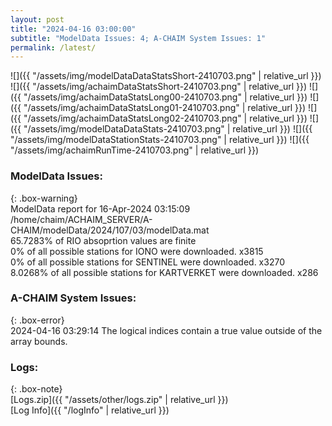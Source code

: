 ```yaml
---
layout: post
title: "2024-04-16 03:00:00"
subtitle: "ModelData Issues: 4; A-CHAIM System Issues: 1"
permalink: /latest/
---
```


![]({{ "/assets/img/modelDataDataStatsShort-2410703.png" | relative_url }})
![]({{ "/assets/img/achaimDataStatsShort-2410703.png" | relative_url }})
![]({{ "/assets/img/achaimDataStatsLong00-2410703.png" | relative_url }})
![]({{ "/assets/img/achaimDataStatsLong01-2410703.png" | relative_url }})
![]({{ "/assets/img/achaimDataStatsLong02-2410703.png" | relative_url }})
![]({{ "/assets/img/modelDataDataStats-2410703.png" | relative_url }})
![]({{ "/assets/img/modelDataStationStats-2410703.png" | relative_url }})
![]({{ "/assets/img/achaimRunTime-2410703.png" | relative_url }})


### ModelData Issues:  
  
{: .box-warning}  
 ModelData report for 16-Apr-2024 03:15:09   
 /home/chaim/ACHAIM_SERVER/A-CHAIM/modelData/2024/107/03/modelData.mat   
 65.7283% of RIO absoprtion values are finite   
 0% of all possible stations for IONO were downloaded. x3815   
 0% of all possible stations for SENTINEL were downloaded. x3270   
 8.0268% of all possible stations for KARTVERKET were downloaded. x286   
  
### A-CHAIM System Issues:  
  
{: .box-error}  
2024-04-16 03:29:14 The logical indices contain a true value outside of the array bounds.  

### Logs:  
  
{: .box-note}  
[Logs.zip]({{ "/assets/other/logs.zip" | relative_url }})  
[Log Info]({{ "/logInfo" | relative_url }})  

